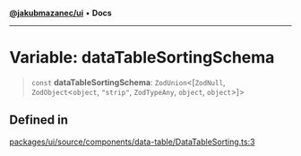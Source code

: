 [**@jakubmazanec/ui**](../README.md) • **Docs**

---

# Variable: dataTableSortingSchema

> `const` **dataTableSortingSchema**: `ZodUnion`\<[`ZodNull`, `ZodObject`\<`object`, `"strip"`,
> `ZodTypeAny`, `object`, `object`\>]\>

## Defined in

[packages/ui/source/components/data-table/DataTableSorting.ts:3](https://github.com/jakubmazanec/tools/blob/2afd81e4680434017b6f838733fd5ccd928cec42/packages/ui/source/components/data-table/DataTableSorting.ts#L3)
